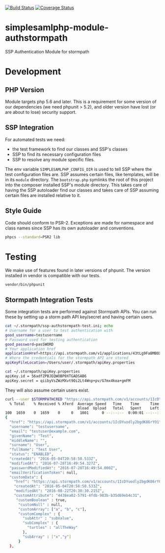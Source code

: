 [![Build Status](https://travis-ci.org/cirrusidentity/simplesamlphp-module-authstormpath.svg?branch=master)](https://travis-ci.org/cirrusidentity/simplesamlphp-module-authstormpath)
[![Coverage Status](https://coveralls.io/repos/github/cirrusidentity/simplesamlphp-module-authstormpath/badge.svg?branch=master)](https://coveralls.io/github/cirrusidentity/simplesamlphp-module-authstormpath?branch=master)
# simplesamlphp-module-authstormpath
SSP Authentication Module for stormpath

# Development

## PHP Version

Module targets php 5.6 and later. This is a requirement for some
version of our dependencies (we need phpunit > 5.2), and older version
have lost (or are about to lose) security support.

## SSP Integration

For automated tests we need:
 * the test framework to find our classes and SSP's classes
 * SSP to find its necessary configuration files
 * SSP to resolve any module specific files.

The env variable `SIMPLESAMLPHP_CONFIG_DIR` is used to tell SSP where the test configuration files are.
SSP assumes certain files, like templates, will be in its `module` directory. The `bootstrap.php` symlinks the root of this project
into the composer installed SSP's module directory. This takes care of having the SSP autoloader find our classes and takes care of SSP
assuming certain files are installed relative to it.

## Style Guide

Code should conform to PSR-2. Exceptions are made for namespace and class names since SSP has its own autoloader and conventions.

```bash
phpcs --standard=PSR2 lib
```

# Testing

We make use of features found in later versions of phpunit. The version installed in vendor is compatible with our tests.

`vendor/bin/phpunit`

## Stormpath Integration Tests

Some integration tests are performed against Stormpath APIs. You can run these by setting up a storm path API key/secret and having certain users.

```bash
cat ~/.stormpath/ssp-authstormpath-test.ini; echo
# Username for a user to test authentication with
good_username=testusername
# Password used for testing authentication
good_password=pasSWORD
# Your application href
applicationHref=https://api.stormpath.com/v1/applications/43tLg9FaBMBOXqAhsCYXlb
# Where the credentials for the stormpath API are stored
apiKeyFileLocation=/Users/user/.stormpath/apiKey.properties
```

```bash
cat ~/.stormpath/apiKey.properties
apiKey.id = 56adfZPBJEQWOBP0XTGADSAB6
apiKey.secret = qiibyVsZWzMXvt9Oi2Lt4Wnp+pv/G7mx4koa+gmFM
```

They will also assume certain users exist.

```bash
curl --user $STORMPATHCRED "https://api.stormpath.com/v1/accounts/1IcDYuodly2bgdK86rYO1?expand=customData" | jq '.'
  % Total    % Received % Xferd  Average Speed   Time    Time     Time  Current
                                 Dload  Upload   Total   Spent    Left  Speed
100  1659    0  1659    0     0   1001      0 --:--:--  0:00:01 --:--:--  1001
{
  "href": "https://api.stormpath.com/v1/accounts/1IcDYuodly2bgdK86rYO1",
  "username": "testusername",
  "email": "testuser@example.com",
  "givenName": "Test",
  "middleName": "",
  "surname": "User",
  "fullName": "Test User",
  "status": "ENABLED",
  "createdAt": "2016-05-04T20:58:50.533Z",
  "modifiedAt": "2016-07-28T16:49:54.327Z",
  "passwordModifiedAt": "2016-07-28T16:49:54.000Z",
  "emailVerificationToken": null,
  "customData": {
    "href": "https://api.stormpath.com/v1/accounts/1IcDYuodly2bgdK86rYO1/customData",
    "createdAt": "2016-05-04T20:58:50.533Z",
    "modifiedAt": "2016-08-22T20:30:30.215Z",
    "customAttribute": "4438ea02-5791-4fdb-983b-b35d69eb4c31",
     "customBoolean" : true,
      "customNull" : null,
      "customArray": ["a", "b", "c"],
      "customComplex" : {
        "subAttr" : "subValue",
        "subComplex" : {
          "turtles" : "allTheWay"
        },
        "subArray" : ["x","y"]
      }
  },
```